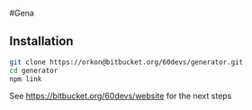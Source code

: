 #Gena

## Installation

```sh
git clone https://orkon@bitbucket.org/60devs/generator.git
cd generator
npm link
```
See https://bitbucket.org/60devs/website for the next steps
